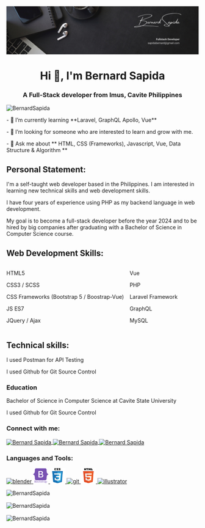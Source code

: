 <img align='center' src="LinkedIn-BernardSapida.png">
<h1 align="center">Hi 👋, I'm Bernard Sapida</h1>
<h3 align="center">A Full-Stack developer from Imus, Cavite Philippines</h3>
<img src="https://komarev.com/ghpvc/?username=BernardSapida&label=Profile%20views&color=0e75b6&style=flat" alt="BernardSapida" />
<p>- 🌱 I’m currently learning **Laravel, GraphQL Apollo, Vue**</p>
<p>- 👯 I’m looking for someone who are interested to learn and grow with me.</p>
<p>- 💬 Ask me about ** HTML, CSS (Frameworks), Javascript, Vue, Data Structure & Algorithm **</p>

<h2>Personal Statement:</h2>
<p>I'm a self-taught web developer based in the Philippines. I am interested in learning new technical skills and web development skills.</p>
<p>I have four years of experience using PHP as my backend language in web development.</p>
<p>My goal is to become a full-stack developer before the year 2024 and to be hired by big companies after graduating with a Bachelor of Science in Computer Science course.</p>

<h2>Web Development Skills:</h2>
<div style="display: flex; flex-wrap: wrap; gap: 15px;">
    <div>
        <p>HTML5</p>
        <p>CSS3 / SCSS</p>
        <p>CSS Frameworks (Bootstrap 5 / Boostrap-Vue)</p>
        <p>JS ES7</p>
        <p>JQuery / Ajax</p>
    </div>
    <div>
        <p>Vue</p>
        <p>PHP</p>
        <p>Laravel Framework</p>
        <p>GraphQL</p>
        <p>MySQL</p>
    </div>
</div>

<h2>Technical skills:</h2>
<p>I used Postman for API Testing</p>
<p>I used Github for Git Source Control</p>
<h3>Education</h3>
<p>Bachelor of Science in Computer Science at Cavite State University</p>
<p>I used Github for Git Source Control</p>

<h3 align="left">Connect with me:</h3>
<p align="left">
    <a href="https://www.linkedin.com/in/bernardsapida/" target="blank">
        <img align="center" src="https://raw.githubusercontent.com/rahuldkjain/github-profile-readme-generator/master/src/images/icons/Social/linked-in-alt.svg" alt="Bernard Sapida" height="40" width="40" />
    </a>
    <a href="https://www.facebook.com/wuzzupzo" target="blank">
        <img align="center" src="https://cdn.techgyd.com/50-Best-Facebook-Logo-Icons-GIF-Transparent-PNG-Images-9.png" alt="Bernard Sapida" height="40" width="40" />
    </a>
    <a href="https://www.instagram.com/wuzzupzo/" target="blank">
        <img align="center" src="https://clipart.info/images/ccovers/1516920567instagram-png-logo-transparent.png" alt="Bernard Sapida" height="40" width="40" />
    </a>
</p>
<h3 align="left">Languages and Tools:</h3>
<p align="left">
    <a href="https://www.blender.org/" target="_blank" rel="noreferrer">
        <img src="https://download.blender.org/branding/community/blender_community_badge_white.svg" alt="blender" width="40" height="40"/>
    </a> 
    <a href="https://getbootstrap.com" target="_blank" rel="noreferrer"> 
        <img src="https://raw.githubusercontent.com/devicons/devicon/master/icons/bootstrap/bootstrap-plain-wordmark.svg" alt="bootstrap" width="40" height="40"/> 
    </a>
    <a href="https://www.w3schools.com/css/" target="_blank" rel="noreferrer">
        <img src="https://raw.githubusercontent.com/devicons/devicon/master/icons/css3/css3-original-wordmark.svg" alt="css3" width="40" height="40"/>
    </a>
    <a href="https://git-scm.com/" target="_blank" rel="noreferrer">
    <img src="https://www.vectorlogo.zone/logos/git-scm/git-scm-icon.svg" alt="git" width="40" height="40"/>
    </a>
    <a href="https://www.w3.org/html/" target="_blank" rel="noreferrer">
        <img src="https://raw.githubusercontent.com/devicons/devicon/master/icons/html5/html5-original-wordmark.svg" alt="html5" width="40" height="40"/>
    </a>
    <a href="https://www.adobe.com/in/products/illustrator.html" target="_blank" rel="noreferrer"> 
        <img src="https://www.vectorlogo.zone/logos/adobe_illustrator/adobe_illustrator-icon.svg" alt="illustrator" width="40" height="40"/>
    </a>
</p>
<p><img src="https://github-readme-stats.vercel.app/api/top-langs?username=BernardSapida&show_icons=true&locale=en&layout=compact" alt="BernardSapida" /></p>
<p><img align="center" src="https://github-readme-stats.vercel.app/api?username=bernardsapida&show_icons=true&locale=en" alt="BernardSapida" /></p>
<p><img align="center" src="https://github-readme-streak-stats.herokuapp.com/?user=bernardsapida" alt="BernardSapida" /></p>